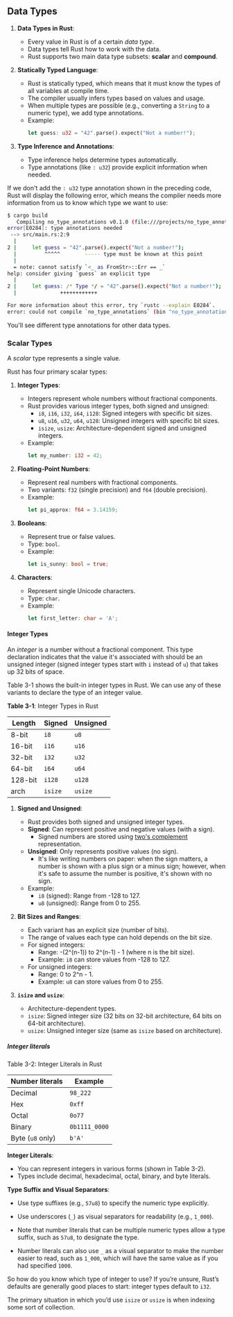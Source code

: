 ## Data Types

1. **Data Types in Rust**:
   - Every value in Rust is of a certain *data type*.
   - Data types tell Rust how to work with the data.
   - Rust supports two main data type subsets: **scalar** and **compound**.

2. **Statically Typed Language**:
   - Rust is statically typed, which means that it must know the types of all variables at compile time.
   - The compiler usually infers types based on values and usage.
   - When multiple types are possible (e.g., converting a `String` to a numeric type), we add type annotations.
   - Example:
     ```rust
     let guess: u32 = "42".parse().expect("Not a number!");
     ```

3. **Type Inference and Annotations**:
   - Type inference helps determine types automatically.
   - Type annotations (like `: u32`) provide explicit information when needed.

If we don't add the `: u32` type annotation shown in the preceding code, Rust will display the following error, which means the compiler needs more information from us to know which type we want to use:

```sh
$ cargo build
   Compiling no_type_annotations v0.1.0 (file:///projects/no_type_annotations)
error[E0284]: type annotations needed
 --> src/main.rs:2:9
  |
2 |     let guess = "42".parse().expect("Not a number!");
  |         ^^^^^        ----- type must be known at this point
  |
  = note: cannot satisfy `<_ as FromStr>::Err == _`
help: consider giving `guess` an explicit type
  |
2 |     let guess: /* Type */ = "42".parse().expect("Not a number!");
  |              ++++++++++++

For more information about this error, try `rustc --explain E0284`.
error: could not compile `no_type_annotations` (bin "no_type_annotations") due to 1 previous error
```

You'll see different type annotations for other data types.

### Scalar Types

A *scalar* type represents a single value. 

Rust has four primary scalar types:

1. **Integer Types**:
   - Integers represent whole numbers without fractional components.
   - Rust provides various integer types, both signed and unsigned:
     - `i8`, `i16`, `i32`, `i64`, `i128`: Signed integers with specific bit sizes.
     - `u8`, `u16`, `u32`, `u64`, `u128`: Unsigned integers with specific bit sizes.
     - `isize`, `usize`: Architecture-dependent signed and unsigned integers.
   - Example:
     ```rust
     let my_number: i32 = 42;
     ```

2. **Floating-Point Numbers**:
   - Represent real numbers with fractional components.
   - Two variants: `f32` (single precision) and `f64` (double precision).
   - Example:
     ```rust
     let pi_approx: f64 = 3.14159;
     ```

3. **Booleans**:
   - Represent true or false values.
   - Type: `bool`.
   - Example:
     ```rust
     let is_sunny: bool = true;
     ```

4. **Characters**:
   - Represent single Unicode characters.
   - Type: `char`.
   - Example:
     ```rust
     let first_letter: char = 'A';
     ```

#### Integer Types

An *integer* is a number without a fractional component. This type declaration indicates that the
value it's associated with should be an unsigned integer (signed integer types start with `i` instead of `u`) that takes up 32 bits of space. 

Table 3-1 shows the built-in integer types in Rust. We can use any of these variants to declare the type of an integer value.

**Table 3-1**: Integer Types in Rust

| Length  | Signed  | Unsigned |
|---------|---------|----------|
| 8-bit   | `i8`    | `u8`     |
| 16-bit  | `i16`   | `u16`    |
| 32-bit  | `i32`   | `u32`    |
| 64-bit  | `i64`   | `u64`    |
| 128-bit | `i128`  | `u128`   |
| arch    | `isize` | `usize`  |

1. **Signed and Unsigned**:
   - Rust provides both signed and unsigned integer types.
   - **Signed**: Can represent positive and negative values (with a sign).
     - Signed numbers are stored using [two's complement](https://en.wikipedia.org/wiki/Two%27s_complement) representation.
   - **Unsigned**: Only represents positive values (no sign).
     - It's like writing numbers on paper: when the sign matters, a number is shown with a plus sign or a minus sign; however, when it's safe to assume the number is positive, it's shown with no sign.
   - Example:
     - `i8` (signed): Range from -128 to 127.
     - `u8` (unsigned): Range from 0 to 255.

2. **Bit Sizes and Ranges**:
   - Each variant has an explicit size (number of bits).
   - The range of values each type can hold depends on the bit size.
   - For signed integers:
     - Range: -(2^(n-1)) to 2^(n-1) - 1 (where n is the bit size).
     - Example: `i8` can store values from -128 to 127.
   - For unsigned integers:
     - Range: 0 to 2^n - 1.
     - Example: `u8` can store values from 0 to 255.

3. **`isize` and `usize`**:
   - Architecture-dependent types.
   - `isize`: Signed integer size (32 bits on 32-bit architecture, 64 bits on 64-bit architecture).
   - `usize`: Unsigned integer size (same as `isize` based on architecture).

##### Integer literals

Table 3-2: Integer Literals in Rust

| Number literals  | Example       |
|------------------|---------------|
| Decimal          | `98_222`      |
| Hex              | `0xff`        |
| Octal            | `0o77`        |
| Binary           | `0b1111_0000` |
| Byte (`u8` only) | `b'A'`        |

**Integer Literals**:
   - You can represent integers in various forms (shown in Table 3-2).
   - Types include decimal, hexadecimal, octal, binary, and byte literals.

**Type Suffix and Visual Separators**:
   - Use type suffixes (e.g., `57u8`) to specify the numeric type explicitly.
   - Use underscores (`_`) as visual separators for readability (e.g., `1_000`).

   - Note that number literals that can be multiple numeric types allow a type suffix, such as `57u8`, to designate the type. 
   - Number literals can also use `_` as a visual separator to make the number easier to read, such as `1_000`, which will have the same value as if you had specified `1000`.

So how do you know which type of integer to use? If you’re unsure, Rust’s defaults are generally good places to start: integer types default to `i32`.

The primary situation in which you’d use `isize` or `usize` is when indexing some sort of collection.

